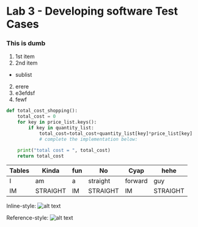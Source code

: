 # __Lab 3 - Developing software Test Cases__
### **This is dumb**
1. 1st item
2. 2nd item
* sublist
2. erere
5. e3efdsf
4. fewf 
```python
def total_cost_shopping():
    total_cost = 0
    for key in price_list.keys():
        if key in quantity_list:
            total_cost=total_cost+quantity_list[key]*price_list[key]
            # complete the implementation below:

    print("total cost = ", total_cost)
    return total_cost
```
|Tables |Kinda |fun | No| Cyap|hehe|
|-------|------|----|---|-----|----|
|I|am|a|straight|forward|guy|
|IM|STRAIGHT|IM|STRAIGHT|IM|STRAIGHT|


Inline-style: 
![alt text](https://i.kym-cdn.com/entries/icons/original/000/046/701/Screenshot_(308).png "Logo Title Text 1")

Reference-style: 
![alt text][logo]

[logo]: https://media1.tenor.com/m/Pw1fmWcVxNkAAAAC/nah-id-win-gojo.gif
 "Logo Title Text 2"